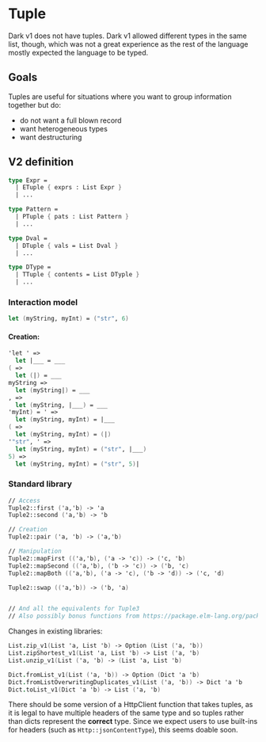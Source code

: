 # Tuple

Dark v1 does not have tuples. Dark v1 allowed different types in the same list, though, which was not a great experience as the rest of the language mostly expected the language to be typed.

## Goals

Tuples are useful for situations where you want to group information together but do:

* do not want a full blown record
* want heterogeneous types
* want destructuring

## V2 definition

```fsharp
type Expr =
  | ETuple { exprs : List Expr }
  | ...

type Pattern =
  | PTuple { pats : List Pattern }
  | ...

type Dval =
  | DTuple { vals = List Dval }
  | ...

type DType =
  | TTuple { contents = List DTyple }
  | ...
```

### Interaction model

```fsharp
let (myString, myInt) = ("str", 6)
```

#### Creation:

```fsharp
'let ' =>
  let |___ = ___
( =>
  let (|) = ___
myString =>
  let (myString|) = ___
, =>
  let (myString, |___) = ___
'myInt) = ' =>
  let (myString, myInt) = |___
( =>
  let (myString, myInt) = (|)
'"str", ' =>
  let (myString, myInt) = ("str", |___)
5) =>
  let (myString, myInt) = ("str", 5)|
```

### Standard library

```fsharp
// Access
Tuple2::first ('a,'b) -> 'a
Tuple2::second ('a,'b) -> 'b

// Creation
Tuple2::pair ('a, 'b) -> ('a,'b)

// Manipulation
Tuple2::mapFirst (('a,'b), ('a -> 'c)) -> ('c, 'b)
Tuple2::mapSecond (('a,'b), ('b -> 'c)) -> ('b, 'c)
Tuple2::mapBoth (('a,'b), ('a -> 'c), ('b -> 'd)) -> ('c, 'd)

Tuple2::swap (('a,'b)) -> ('b, 'a)


// And all the equivalents for Tuple3
// Also possibly bonus functions from https://package.elm-lang.org/packages/TSFoster/elm-tuple-extra/latest/Tuple3

```

Changes in existing libraries:

```fsharp
List.zip_v1(List 'a, List 'b) -> Option (List ('a, 'b))
List.zipShortest_v1(List 'a, List 'b) -> List ('a, 'b)
List.unzip_v1(List ('a, 'b) -> (List 'a, List 'b)

Dict.fromList_v1(List ('a, 'b)) -> Option (Dict 'a 'b)
Dict.fromListOverwritingDuplicates_v1(List ('a, 'b)) -> Dict 'a 'b
Dict.toList_v1(Dict 'a 'b) -> List ('a, 'b)
```

There should be some version of a HttpClient function that takes tuples, as it is legal to have multiple headers of the same type and so tuples rather than dicts represent the **correct** type. Since we expect users to use built-ins for headers (such as `Http::jsonContentType`), this seems doable soon.

